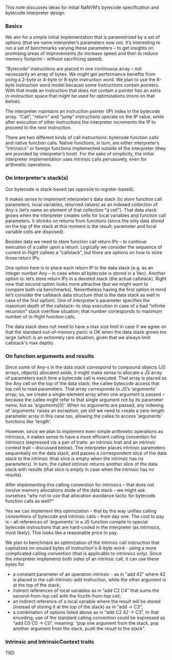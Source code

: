 This note discusses ideas for initial NaNVM’s bytecode specification and bytecode interpreter design.

### Basics

We aim for a simple initial implementation that is parametrized by a set of options (that we name
interpreter’s parameters now on). It’s interesting to run a set of benchmarks varying these parameters
– to get insights on promising areas of improvements (to increase speed and then to reduce memory
footprint – without sacrificing speed).

“Bytecode” instructions are placed in one continuous array – not necessarily an array of bytes.
We might get performance benefits from using a 2-byte or 4-byte or 8-byte instruction word. We plan
to use the 8-byte instruction word model because some instructions contain pointers. With that mode
an instruction that does not contain a pointer has an extra in-instruction space that might be used
for optimizations (more on that below).

The interpreter maintains an instruction pointer (IP) index in the bytecode array. “Call”, "return"
and “jump” instructions operate on the IP value, while after execution of other instructions the
interpreter increments the IP to proceed to the next instruction.

There are two different kinds of call instructions: bytecode function calls and native function calls.
Native functions, in turn, are either interpreter’s “intrinsics” or foreign functions implemented
outside of the interpreter (they are provided by interpreter’s host). For the sake of simplicity, the
initial interpreter implementation uses intrinsic calls pervasively, even for arithmetic operations.

### On interpreter's stack(s)

Our bytecode is stack-based (as opposite to register-based).

It makes sense to implement interpreter’s data stack (to store function call parameters, local
variables, returned values) as an indexed collection of Any-s (let’s name an element of that
collection “a cell”). That data stack grows when the interpreter creates cells for local variables
and function call parameters. It shrinks on returns from functions (since the only data stored on
the top of the stack at this moment is the result; parameter and local variable cells are disposed).

Besides data we need to store function call return IPs – to continue execution of a caller
upon a return. Logically we consider the sequence of current in-flight callees a “callstack”,
but there are options on how to store those return IPs.

One option here is to place each return IP to the data stack (e.g. as an integer number Any – in case
when all bytecode is stored in a Vec). Another option is: let’s store return IPs in a devoted stack
(the actual callstack). Right now that second option looks more attractive (but we might want to
compare both via benchmarks). Nevertheless having the first option in mind let’s consider the
callstack data structure (that is the data stack as well in case of the first option). One of
interpreter’s parameter specifies the maximum depth of the callstack– to stop execution in case of a
bad “infinite recursion” stack overflow situation; that number corresponds to maximum number of
in-flight function calls.

The data stack does not need to have a max size limit in case if we agree on that the standard
out-of-memory panic is OK when the data stack grows too large (which is an extremely rare situation,
given that we always limit callstack's max depth).

### On function arguments and results

Since some of Any-s in the data stack correspond to compound objects (JS arrays, objects) allocated
aside, it might make sense to allocate a JS array of parameters each time a bytecode call is executed.
That array is placed as the Any cell on the top of the data stack; the callee bytecode access that
top cell to read parameters. That array corresponds to JS’s ‘arguments’ array; so, we create a
single-element array when one argument is passed – because the callee might refer to that single
argument not by its parameter name, but as ‘arguments[0]’. When no arguments are passed, any
indexing of ‘arguments’ raises an exception, yet still we need to create a zero-length parameter
array in this case too,  allowing the callee to access ‘arguments’ functions like ‘length’.

However, since we plan to implement even simple arithmetic operations as intrinsics, it makes sense
to have a more efficient calling convention for intrinsics (expressed via a pair of traits: an
intrinsic trait and an intrinsic context trait – discussed below). The interpreter places intrinsic
parameters sequentially on the data stack, and passes a correspondent slice of the data stack to the
intrinsic (that slice is empty when the intrinsic has no parameters). In turn, the called intrinsic
returns another slice of the data stack with results (that slice is empty in case when the intrinsic
has no results).

After implementing this calling convention for intrinsics – that does not involve memory allocations
aside of the data stack – we might ask ourselves “why not to use that allocation avoidance tactic for
bytecode function calls as well?”

Yes we can implement this optimization – that by the way unifies calling conventions of bytecode and
intrinsic calls – from day one. The cost to pay is – all references of ‘arguments’ in a JS function
compile to special bytecode instructions that are hard-coded in the interpreter (as intrinsics,
most likely). This looks like a reasonable price to pay.

We plan to benchmark an optimization of the intrinsic call instruction that capitalizes on unused
bytes of instruction's 8-byte word - using a more complicated calling convention (that is applicable
to intrinsics only). Since the interpreter implements both sides of an intrinsic call, it can use
these bytes for
- a constant parameter of an operation intrinsic - as in “add 42” where 42 is placed in the
call-intrinsic-add instruction, while the other argument is at the top of the stack;
- indirect references of local variables as in “add C2 C4” that sums the second-from-top cell with
the fourth-from-top cell;
- an indirect reference of a local variable where the result will be stored (instead of storing it at
the top of the stack) as in “add -> C3”;
- a combination of options listed above as in “add C2 42 -> C3”. In that encoding, use of the standard
calling convention could be expressed as “add C0 C0 -> C0”, meaning: “pop one argument from the stack,
pop another argument from the stack, push the result to the stack”.

### Intrinsic and IntrinsicContext traits

TBD
